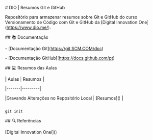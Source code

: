 \# DIO | Resumos Git e GitHub



Repositório para armazenar resumos sobre Git e GitHub do curso Versionamento de Código com Git e GitHub da \[Digital Innovation One](https://www.dio.me/).



\## 📚 Documentação

\- \[Documentação Git](https://git.SCM.COM/doc)



\- \[Documentação GitHub](https://docs.github.com/pt)



\## 💻 Resumos das Aulas 





| Aulas | Resumos |

|-------|---------|

|Gravando Alterações no Repositório Local | \[Resumos]() |



```

git init

```



\## 🔍 Referências

\[Digital Innovation Onei]()



